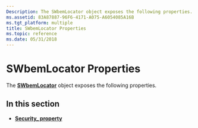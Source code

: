 ```yaml
---
Description: The SWbemLocator object exposes the following properties.
ms.assetid: 83A87887-96F6-4171-A075-A6054085A16B
ms.tgt_platform: multiple
title: SWbemLocator Properties
ms.topic: reference
ms.date: 05/31/2018
---
```


# SWbemLocator Properties

The [**SWbemLocator**](swbemlocator.md) object exposes the following properties.

## In this section

-   [**Security\_ property**](swbemlocator-security-.md)

 

 



